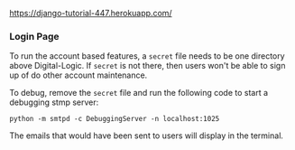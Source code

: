 https://django-tutorial-447.herokuapp.com/

### Login Page
To run the account based features, a `secret` file needs to be one directory above Digital-Logic.
If `secret` is not there, then users won't be able to sign up of do other account maintenance.

To debug, remove the `secret` file and run the following code to start a debugging stmp server:

`python -m smtpd -c DebuggingServer -n localhost:1025`

The emails that would have been sent to users will display in the terminal.